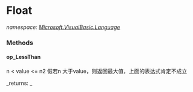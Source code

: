 ﻿
# Float
_namespace: [Microsoft.VisualBasic.Language](N-Microsoft.VisualBasic.Language.md)_



### Methods

#### op_LessThan
n < value <= n2
 假若n 大于value，则返回最大值，上面的表达式肯定不成立

_returns: _



